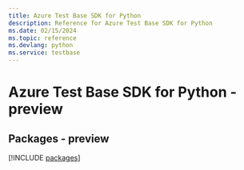 ```yaml
---
title: Azure Test Base SDK for Python
description: Reference for Azure Test Base SDK for Python
ms.date: 02/15/2024
ms.topic: reference
ms.devlang: python
ms.service: testbase
---
```

# Azure Test Base SDK for Python - preview
## Packages - preview
[!INCLUDE [packages](test-base-index.md)]